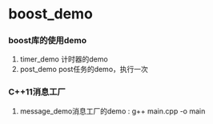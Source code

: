 # boost_demo
### boost库的使用demo
1. timer_demo 计时器的demo
2. post_demo post任务的demo，执行一次



### C++11消息工厂

1. message_demo消息工厂的demo   :  g++ main.cpp -o main

